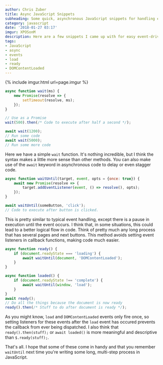 ```yaml
---
author: Chris Zuber
title: Async JavaScript Snippets
subheading: Some quick, asynchronous JavaScript snippets for handling events
category: javascript
date: '2018-01-27 03:17'
imgur: XPOSonM
description: Here are a few snippets I came up with for easy event-driven async code.
tags:
- JavaScript
- async
- events
- load
- ready
- DOMContentLoaded
---
```


{% include imgur.html url=page.imgur %}

```js
async function wait(ms) {
	new Promise(resolve => {
		setTimeout(resolve, ms);
	});
}

// Use as a Promise
wait(500).then(/* Code to execute after half a second */);

await wait(1200);
// Run some code
await wait(5000);
// Run some more code
```
Here we have a simple `wait` function. It's nothing incredible, but I think the
syntax makes a little more sense than other methods. You can also make use of the
`await` keyword in asynchronous code to delay or even stagger code.

```js
async function waitUntil(target, event, opts = {once: true}) {
	await new Promise(resolve => {
		target.addEventListener(event, () => resolve(), opts);
	});
}

await waitUntil(someButton, 'click');
// Code to execute after button is clicked.
```

This is pretty similar to typical event handling, except there is a pause in
execution until the event occurs. I think that, in some situations, this could
lead to a better logical flow in code. Think of pretty much any long process that
has several pages and next buttons. This method avoids setting event listeners in
callback functions, making code much easier.

```js
async function ready() {
	if (document.readyState === 'loading') {
		await waitUntil(document, 'DOMContentLoaded');
	}
}

async function loaded() {
	if (document.readyState !== 'complete') {
		await waitUntil(window, 'load');
	}
}
await ready();
// Do all the things because the document is now ready
ready().then(/* Stuff to do after document is ready */);
```

As you might know, `load` and `DOMContentLoaded` events only fire once, so
setting listeners for these events after the `load` event has occured prevents
the callback from ever being dispatched. I also think that `ready().then(stuff);`
or `await loaded()` is more meaningful and descriptive than `$.ready(stuff);`.

That's all. I hope that some of these come in handy and that you remember `waitUntil`
next time you're writing some long, multi-step process in JavaScript.
